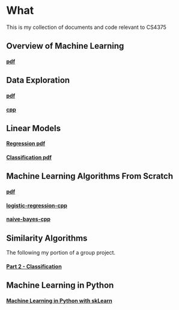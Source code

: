 # What
This is my collection of documents and code relevant to CS4375

## Overview of Machine Learning
#### [pdf](00-overview-of-machine-learning.pdf)  

## Data Exploration
#### [pdf](01-data-exploration/01-data-exploration.pdf)  
#### [cpp](01-data-exploration/01-data-exploration.cpp)  

## Linear Models
#### [Regression pdf](02-linear-models/regression.pdf)  
#### [Classification pdf](02-linear-models/classification.pdf)  

## Machine Learning Algorithms From Scratch
#### [pdf](03-ml-algorithms-from-scratch/03-ml-algorithms-from-scratch.pdf)  
#### [logistic-regression-cpp](03-ml-algorithms-from-scratch/logistic-regression.cpp)  
#### [naive-bayes-cpp](03-ml-algorithms-from-scratch/naive-bayes.cpp)  

## Similarity Algorithms
The following my portion of a group project.
#### [Part 2 - Classification](04-similarity/02-classification.pdf)

## Machine Learning in Python
#### [Machine Learning in Python with skLearn](05-python-ml/python-ml-with-sklearn.pdf)
